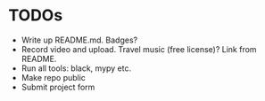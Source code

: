 # TODOs
* Write up README.md. Badges?
* Record video and upload. Travel music (free license)? Link from README.
* Run all tools: black, mypy etc.
* Make repo public
* Submit project form
